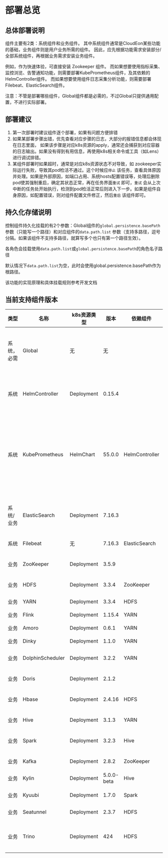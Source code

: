 # 部署总览

## 总体部署说明

组件主要有2类：系统组件和业务组件。
其中系统组件通常是CloudEon某些功能的基础，业务组件则是用户业务所需的组件。
因此，应先根据功能需求安装部分/全部系统组件，再根据业务需求安装业务组件。

例如，作为快速体验，可直接安装 Zookeeper 组件。
而如果想要使用指标采集、监控浏览、告警通知功能，则需要部署KubePrometheus组件，及其依赖的HelmController组件。
而如果想要使用组件日志采集分析功能，则需要部署Filebeat、ElasticSearch组件。

注意：不管是部署哪些组件，Global组件都是必需的，不过Global只提供通用配置，不进行实际部署。

## 部署建议

1. 第一次部署时建议组件逐个部署，如果有问题方便排错
2. 如果某部署步骤出错，优先查看对应步骤的日志，大部分的报错信息都会体现在日志里面，
   如果该步骤是对应k8s资源的apply，通常还会捕获到对应容器的日志输出。如果没有得到有用信息，再使用k8s相关命令或工具（如Lens）进行调试排错。
3. 某组件部署时如果超时，通常是对应k8s资源状态不对导致，如 zookeeper实际运行失败，导致其pod检活不通过。这个时候应`停止`
   该任务，查看具体原因并处理。如果是外部原因，如端口占用、系统hosts配置错误等，处理后删除pod使其强制重启，确定其状态正常，再在任务界面`重试`
   即可，`重试`
   会从上次中断的任务处开始执行，检测到pod检活正常后则进入下一步。如果是组件自身原因，如配置错误，则对组件配置文件修正，然后`重启`
   该组件即可。

## 持久化存储说明

控制组件持久化挂载的有2个参数：Global组件的`global.persistence.basePath`参数（只能写一个路径）和对应组件的`data.path.list`
参数（支持多路径，逗号分隔。如果该组件不支持多路径，就算写多个也只有第一个路径生效）。

各角色会挂载使用`data.path.list`或`global.persistence.basePath`的角色名子路径

默认情况下`data.path.list`为空，此时会使用global.persistence.basePath作为根路径。

该功能的实现原理和具体挂载规则参考开发文档

## 当前支持组件版本

| 类型    | 名称               | k8s资源类型    | 版本         | 依赖组件           | 描述                                                                             |
|-------|------------------|------------|------------|----------------|--------------------------------------------------------------------------------|
| 系统，必需 | Global           | 无          | 无          |                | CloudEon全局配置组件，该组件的配置会影响其他组件，是所有其他组件的基础                                        |
| 系统    | HelmController   | Deployment | 0.15.4     |                | Helm控制器，带来CloudEon对于HelmChart资源的支持                                             |
| 系统    | KubePrometheus   | HelmChart  | 55.0.0     | HelmController | kube-prometheus套件，含Prometheus、Grafana、AlertManager等组件，是CloudEon指标采集、监控告警等功能的基础 |
| 系统/业务 | ElasticSearch    | Deployment | 7.16.3     |                | 全文检索服务，是CloudEon组件日志分析功能的基础                                                    |
| 系统    | Filebeat         | 无          | 7.16.3     | ElasticSearch  | 配置组件，不做实际部署                                                                    |
| 业务    | ZooKeeper        | Deployment | 3.5.9      |                | 分布式协调服务与一致性解决方案                                                                |
| 业务    | HDFS             | Deployment | 3.3.4      | ZooKeeper      | 分布式高可靠性文件系统                                                                    |
| 业务    | YARN             | Deployment | 3.3.4      | HDFS           | 集群资源管理与调度平台                                                                    |
| 业务    | Flink            | Deployment | 1.15.4     | YARN           | 实时计算引擎                                                                         |
| 业务    | Amoro            | Deployment | 0.6.1      | YARN           | 数据湖管理平台                                                                        |
| 业务    | Dinky            | Deployment | 1.1.0      | YARN           | 实时计算平台                                                                         |
| 业务    | DolphinScheduler | Deployment | 3.2.2      | YARN           | 可视化分布式任务调度与计算平台                                                                |
| 业务    | Doris            | Deployment | 2.1.2      |                | 实时OLAP分析系统                                                                     |
| 业务    | Hbase            | Deployment | 2.4.16     | HDFS           | 分布式、可扩展、面向列的NoSQL数据库                                                           |
| 业务    | Hive             | Deployment | 3.1.3      | YARN           | hadoop离线数据仓库                                                                   |
| 业务    | Spark            | Deployment | 3.2.3      | Hive           | 快速、高效的大数据处理引擎                                                                  |
| 业务    | Kafka            | Deployment | 2.8.2      | ZooKeeper      | Kafka分布式事件流系统                                                                  |
| 业务    | Kylin            | Deployment | 5.0.0-beta | Hive           | 大数据开源OLAP引擎                                                                    |
| 业务    | Kyuubi           | Deployment | 1.7.0      | Spark          | 分布式和多租户的SQL网关                                                                  |
| 业务    | Seatunnel        | Deployment | 2.3.7      | HDFS           | 海量数据同步引擎                                                                       |
| 业务    | Trino            | Deployment | 424        | HDFS           | 在大型数据集上执行交互式分析的分布式SQL查询引擎                                                      |
